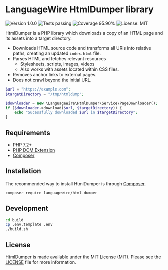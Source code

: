 LanguageWire HtmlDumper library
=====================================
![Version 1.0.0](https://img.shields.io/badge/version-1.0.0-blue)
![Tests passing](https://img.shields.io/badge/tests-passing-brightgreen)
![Coverage 95.90%](https://img.shields.io/badge/coverage-95.90%25-brightgreen)
![License: MIT](https://img.shields.io/badge/license-MIT-blue)

HtmlDumper is a PHP library which downloads a copy of an HTML page and its assets into a target directory.

- Downloads HTML source code and transforms all URIs into relative paths, creating an updated `index.html` file.
- Parses HTML and fetches relevant resources
  - Stylesheets, scripts, images, videos
  - Also works with assets located within CSS files.
- Removes anchor links to external pages.
- Does not crawl beyond the initial URL.

```php
$url = "https://example.com";
$targetDirectory = "/tmp/htmldump";

$downloader = new \LanguageWire\HtmlDumper\Service\PageDownloader();
if ($downloader->download($url, $targetDirectory)) {
    echo "Sucessfully downloaded $url in $targetDirectory";
}
```

## Requirements

* PHP 7.2+
* [PHP DOM Extension](https://www.php.net/manual/en/intro.dom.php)
* [Composer](https://getcomposer.org/)

## Installation

The recommended way to install HtmlDumper is through [Composer](https://getcomposer.org/).

```bash
composer require languagewire/html-dumper
```

## Development

```bash
cd build
cp .env.template .env
./build.sh
```

## License

HtmlDumper is made available under the MIT License (MIT). Please see the [LICENSE](LICENSE) file for more information.

